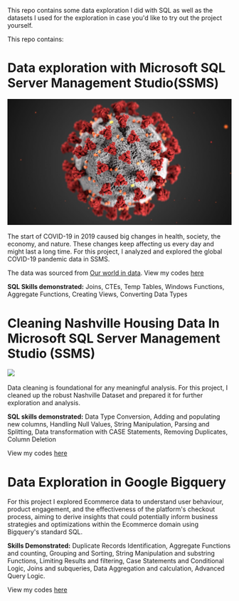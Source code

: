 This repo contains some data exploration I did with SQL as well as the datasets I used for the exploration in case you'd like to try out the project yourself.

This repo contains:

# Data exploration with Microsoft SQL Server Management Studio(SSMS)

![](Covid19.jpg)

The start of COVID-19 in 2019 caused big changes in health, society, the economy, and nature. These changes keep affecting us every day and might last a long time.
For this project, I analyzed and explored the global COVID-19 pandemic data in SSMS. 

The data was sourced from [Our world in data](https://ourworldindata.org/covid-deaths). View my codes [here](https://github.com/JachimmaChristian/SQL-Projects-Repo/blob/main/Covid%2019%20Portfolio%20Project1%20-%20Christian%20Jachimma%20C..SQL)

**SQL Skills demonstrated:** Joins, CTEs, Temp Tables, Windows Functions, Aggregate Functions, Creating Views, Converting Data Types

# Cleaning Nashville Housing Data In Microsoft SQL Server Management Studio (SSMS)

![](HousingImage.jpg)

Data cleaning is foundational for any meaningful analysis. For this project, I cleaned up the robust Nashville Dataset and prepared it for further exploration and analysis.

**SQL skills demonstrated:** Data Type Conversion, Adding and populating new columns, Handling Null Values, String Manipulation, Parsing and Splitting, Data transformation with CASE Statements, Removing Duplicates, Column Deletion

View my codes [here](https://github.com/JachimmaChristian/SQL-Projects-Repo/blob/main/NashvilleHousingData.sql)

# Data Exploration in Google Bigquery
For this project I explored Ecommerce data to understand user behaviour, product engagement, and the effectiveness of the platform's checkout process, aiming to derive insights that could potentially inform business strategies and optimizations within the Ecommerce domain using Bigquery's standard SQL.

**Skills Demonstrated:** Duplicate Records Identification, Aggregate Functions and counting, Grouping and Sorting, String Manipulation and substring Functions, Limiting Results and filtering, Case Statements and Conditional Logic, Joins and subqueries, Data Aggregation and calculation,  Advanced Query Logic.

View my codes [here](https://github.com/JachimmaChristian/SQL-Projects-Repo/blob/main/Exploring%20an%20Ecommerce%20Dataset%20using%20SQL%20in%20Google%20BigQuery)
